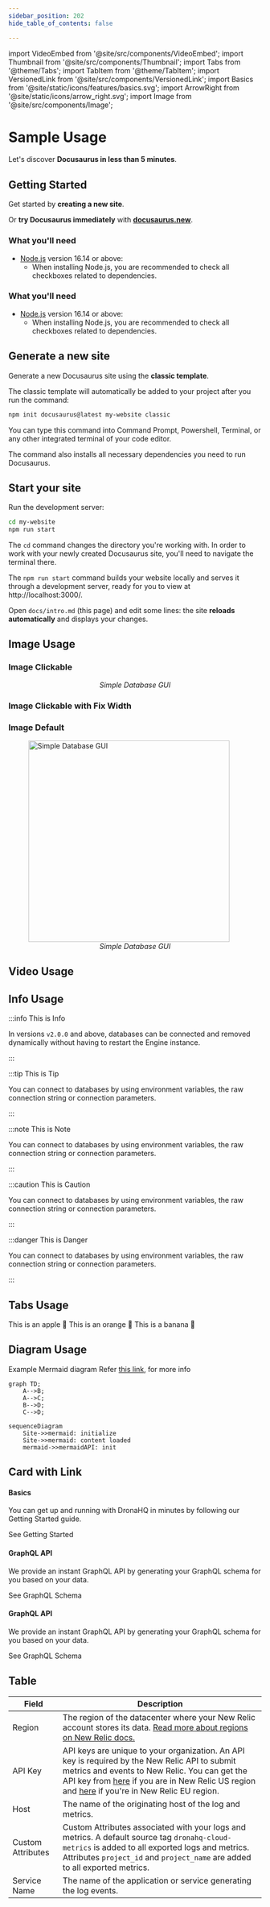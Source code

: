 ```yaml
---
sidebar_position: 202
hide_table_of_contents: false

---
```


import VideoEmbed from '@site/src/components/VideoEmbed';
import Thumbnail from '@site/src/components/Thumbnail';
import Tabs from '@theme/Tabs';
import TabItem from '@theme/TabItem';
import VersionedLink from '@site/src/components/VersionedLink';
import Basics from '@site/static/icons/features/basics.svg';
import ArrowRight from '@site/static/icons/arrow_right.svg';
import Image from '@site/src/components/Image';
 

# Sample Usage

Let's discover **Docusaurus in less than 5 minutes**.

## Getting Started

Get started by **creating a new site**.

Or **try Docusaurus immediately** with **[docusaurus.new](https://docusaurus.new)**.

### What you'll need

- [Node.js](https://nodejs.org/en/download/) version 16.14 or above:
  - When installing Node.js, you are recommended to check all checkboxes related to dependencies.

### What you'll need

- [Node.js](https://nodejs.org/en/download/) version 16.14 or above:
  - When installing Node.js, you are recommended to check all checkboxes related to dependencies.

## Generate a new site

Generate a new Docusaurus site using the **classic template**.

The classic template will automatically be added to your project after you run the command:

```bash
npm init docusaurus@latest my-website classic
```

You can type this command into Command Prompt, Powershell, Terminal, or any other integrated terminal of your code editor.

The command also installs all necessary dependencies you need to run Docusaurus.

## Start your site

Run the development server:

```bash
cd my-website
npm run start
```

The `cd` command changes the directory you're working with. In order to work with your newly created Docusaurus site, you'll need to navigate the terminal there.

The `npm run start` command builds your website locally and serves it through a development server, ready for you to view at http://localhost:3000/.

Open `docs/intro.md` (this page) and edit some lines: the site **reloads automatically** and displays your changes.

## Image Usage

### Image Clickable
<figure>
  <Thumbnail src="/img/dronahq-drag-drop-builder.png" alt="Simple Database GUI" />
  <figcaption align = "center"><i>Simple Database GUI</i></figcaption>
</figure>

### Image Clickable with Fix Width
<figure>
  <Thumbnail src="/img/dronahq-drag-drop-builder.png" alt="Simple Database GUI" width="300px" />
</figure>


### Image Default

<figure>
  <Image src="/img/dronahq-drag-drop-builder.png" alt="Simple Database GUI" width='400px'/>
  <figcaption align = "center"><i>Simple Database GUI</i></figcaption>
</figure>

<!-- <figure>
  <img src="/img/dronahq-drag-drop-builder.png" style= {{width:"100%", height:"auto"}} alt="Simple Database GUI"/>
  <figcaption align = "center"><i>Simple Database GUI</i></figcaption>
</figure> -->



## Video Usage

<figure>
    <VideoEmbed host="youtube" videoId="Tl0Sd43dXDg"/> 
</figure>


## Info Usage
:::info This is Info

In versions `v2.0.0` and above, databases can be connected and removed dynamically without having to restart the Engine instance.

:::

:::tip This is Tip

You can connect to databases by using environment variables, the raw connection string or connection parameters.

:::

:::note This is Note

You can connect to databases by using environment variables, the raw connection string or connection parameters.

:::

:::caution This is Caution

You can connect to databases by using environment variables, the raw connection string or connection parameters.

:::

:::danger This is Danger

You can connect to databases by using environment variables, the raw connection string or connection parameters.

:::

## Tabs Usage

<Tabs  groupId="user-preference">
  <TabItem value="apple" label="Apple">
    This is an apple 🍎
  </TabItem>
  <TabItem value="orange" label="Orange">
    This is an orange 🍊
  </TabItem>
  <TabItem value="banana" label="Banana">
    This is a banana 🍌
  </TabItem>
</Tabs>

## Diagram Usage
Example Mermaid diagram
Refer [this link](https://mermaid.js.org/syntax/flowchart.html), for more info

```mermaid
graph TD;
    A-->B;
    A-->C;
    B-->D;
    C-->D;
```

```mermaid
sequenceDiagram
	Site->>mermaid: initialize
	Site->>mermaid: content loaded
	mermaid->>mermaidAPI: init
  ```

## Card with Link
<div className="gallery">
  <div className="card">
      <div className="card-header">
        <Basics />
        <h4>Basics</h4>
      </div>
      <p>You can get up and running with DronaHQ in minutes by following our Getting Started guide.</p>
      <VersionedLink to="/docs/getting-started/start-building">
        See Getting Started <ArrowRight className="arrow" />
      </VersionedLink>
    </div>
    <div className="card">
      <div className="card-header">
        <h4>GraphQL API</h4>
      </div>
      <p>We provide an instant GraphQL API by generating your GraphQL schema for you based on your data.</p>
      <VersionedLink to="/docs/getting-started/start-building">
        See GraphQL Schema <ArrowRight className="arrow" />
      </VersionedLink>
    </div>
    <div className="card">
      <div className="card-header">
        <h4>GraphQL API</h4>
      </div>
      <p>We provide an instant GraphQL API by generating your GraphQL schema for you based on your data.</p>
      <VersionedLink to="/docs/getting-started/start-building">
        See GraphQL Schema <ArrowRight className="arrow" />
      </VersionedLink>
    </div>
  </div>
  

## Table

  | Field | Description  | 
  | ----------------- |---------------------------- |
| Region            | The region of the datacenter where your New Relic account stores its data. [Read more about regions on New Relic docs.](https://docs.newrelic.com/docs/using-new-relic/welcome-new-relic/get-started/our-eu-us-region-data-centers)                                                                                                                                                      |
| API Key           | API keys are unique to your organization. An API key is required by the New Relic API to submit metrics and events to New Relic. You can get the API key from [here](https://one.newrelic.com/launcher/api-keys-ui.api-keys-launcher) if you are in New Relic US region and [here](https://one.eu.newrelic.com/launcher/api-keys-ui.api-keys-launcher) if you're in New Relic EU region. |
| Host              | The name of the originating host of the log and metrics.                                                                                                                                                                                                                                                                                                                                 |
| Custom Attributes | Custom Attributes associated with your logs and metrics. A default source tag `dronahq-cloud-metrics` is added to all exported logs and metrics. Attributes `project_id` and `project_name` are added to all exported metrics.                                                                                                                                                            |
| Service Name      | The name of the application or service generating the log events.                                                                                                                                                                                                                                                                                                                        |